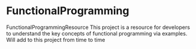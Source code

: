 # FunctionalProgramming
FunctionalProgrammingResource
This project is a resource for developers to understand the key concepts 
of functional programming via examples. 
Will add to this project from time to time
